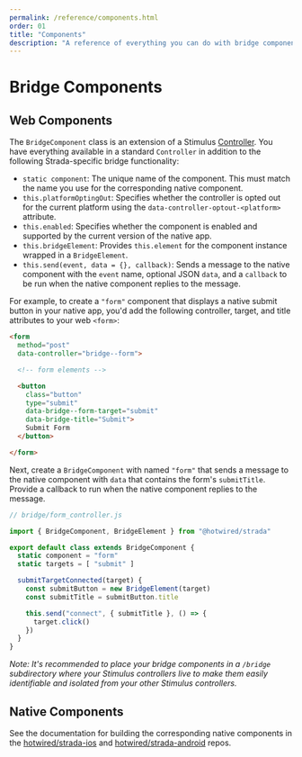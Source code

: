 ```yaml
---
permalink: /reference/components.html
order: 01
title: "Components"
description: "A reference of everything you can do with bridge components."
---
```


# Bridge Components

## Web Components

The `BridgeComponent` class is an extension of a Stimulus [Controller](https://stimulus.hotwired.dev/reference/controllers). You have everything available in a standard `Controller` in addition to the following Strada-specific bridge functionality:

* `static component`: The unique name of the component. This must match the name you use for the corresponding native component.
* `this.platformOptingOut`: Specifies whether the controller is opted out for the current platform using the `data-controller-optout-<platform>` attribute.
* `this.enabled`: Specifies whether the component is enabled and supported by the current version of the native app.
* `this.bridgeElement`: Provides `this.element` for the component instance wrapped in a `BridgeElement`.
* `this.send(event, data = {}, callback)`: Sends a message to the native component with the `event` name, optional JSON `data`, and a `callback` to be run when the native component replies to the message.

For example, to create a `"form"` component that displays a native submit button in your native app, you'd add the following controller, target, and title attributes to your web `<form>`:

```html
<form
  method="post"
  data-controller="bridge--form">

  <!-- form elements -->

  <button
    class="button"
    type="submit"
    data-bridge--form-target="submit"
    data-bridge-title="Submit">
    Submit Form
  </button>

</form>
```

Next, create a `BridgeComponent` with named `"form"` that sends a message to the native component with `data` that contains the form's `submitTitle`. Provide a callback to run when the native component replies to the message.

```javascript
// bridge/form_controller.js

import { BridgeComponent, BridgeElement } from "@hotwired/strada"

export default class extends BridgeComponent {
  static component = "form"
  static targets = [ "submit" ]

  submitTargetConnected(target) {
    const submitButton = new BridgeElement(target)
    const submitTitle = submitButton.title

    this.send("connect", { submitTitle }, () => {
      target.click()
    })
  }
}
```

_Note: It's recommended to place your bridge components in a `/bridge` subdirectory where your Stimulus controllers live to make them easily identifiable and isolated from your other Stimulus controllers._

## Native Components

See the documentation for building the corresponding native components in the [hotwired/strada-ios](https://github.com/hotwired/strada-ios/blob/main/docs/BUILD-COMPONENTS.md) and [hotwired/strada-android](https://github.com/hotwired/strada-android/blob/main/docs/BUILD-COMPONENTS.md) repos.

<br/>
